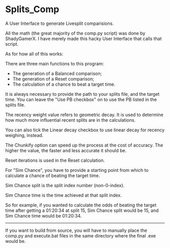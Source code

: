 # Splits_Comp

A User Interface to generate Livesplit comparisions.

All the math (the great majority of the comp.py script) was done by ShadyGamerX. I have merely made this hacky User Interface that calls that script.

As for how all of this works:

There are three main functions to this program:
- The generation of a Balanced comparison;
- The generation of a Reset comparison;
- The calculation of a chance to beat a target time.

It is always necessary to provide the path to your splits file, and the target time. You can leave the "Use PB checkbox" on to use the PB listed in the splits file.

The recency weight value refers to geometric decay. It is used to determine how much more influential recent splits are in the calculations.

You can also tick the Linear decay checkbox to use linear decay for recency weighing, instead.

The Chunkify option can speed up the process at the cost of accuracy. The higher the value, the faster and less accurate it should be.

Reset iterations is used in the Reset calculation.

For "Sim Chance", you have to provide a starting point from which to calculate a chance of beating the target time.

Sim Chance split is the split index number (non-0-index).

Sim Chance time is the time achieved at that split index.

So for example, if you wanted to calculate the odds of beating the target time after getting a 01:20:34 at split 15, Sim Chance split would be 15, and Sim Chance time would be 01:20:34.

---
If you want to build from source, you will have to manually place the comp.py and execute.bat files in the same directory where the final .exe would be.

